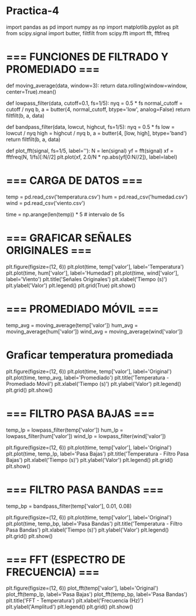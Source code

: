 # Practica-4
import pandas as pd
import numpy as np
import matplotlib.pyplot as plt
from scipy.signal import butter, filtfilt
from scipy.fft import fft, fftfreq

# === FUNCIONES DE FILTRADO Y PROMEDIADO ===

def moving_average(data, window=3):
    return data.rolling(window=window, center=True).mean()

def lowpass_filter(data, cutoff=0.1, fs=1/5):
    nyq = 0.5 * fs
    normal_cutoff = cutoff / nyq
    b, a = butter(4, normal_cutoff, btype='low', analog=False)
    return filtfilt(b, a, data)

def bandpass_filter(data, lowcut, highcut, fs=1/5):
    nyq = 0.5 * fs
    low = lowcut / nyq
    high = highcut / nyq
    b, a = butter(4, [low, high], btype='band')
    return filtfilt(b, a, data)

def plot_fft(signal, fs=1/5, label=''):
    N = len(signal)
    yf = fft(signal)
    xf = fftfreq(N, 1/fs)[:N//2]
    plt.plot(xf, 2.0/N * np.abs(yf[0:N//2]), label=label)

# === CARGA DE DATOS ===

temp = pd.read_csv('temperatura.csv')
hum = pd.read_csv('humedad.csv')
wind = pd.read_csv('viento.csv')

time = np.arange(len(temp)) * 5  # intervalo de 5s

# === GRAFICAR SEÑALES ORIGINALES ===

plt.figure(figsize=(12, 6))
plt.plot(time, temp['valor'], label='Temperatura')
plt.plot(time, hum['valor'], label='Humedad')
plt.plot(time, wind['valor'], label='Viento')
plt.title('Señales Originales')
plt.xlabel('Tiempo (s)')
plt.ylabel('Valor')
plt.legend()
plt.grid(True)
plt.show()

# === PROMEDIADO MÓVIL ===

temp_avg = moving_average(temp['valor'])
hum_avg = moving_average(hum['valor'])
wind_avg = moving_average(wind['valor'])

# Graficar temperatura promediada
plt.figure(figsize=(12, 6))
plt.plot(time, temp['valor'], label='Original')
plt.plot(time, temp_avg, label='Promediado')
plt.title('Temperatura - Promediado Móvil')
plt.xlabel('Tiempo (s)')
plt.ylabel('Valor')
plt.legend()
plt.grid()
plt.show()

# === FILTRO PASA BAJAS ===

temp_lp = lowpass_filter(temp['valor'])
hum_lp = lowpass_filter(hum['valor'])
wind_lp = lowpass_filter(wind['valor'])

plt.figure(figsize=(12, 6))
plt.plot(time, temp['valor'], label='Original')
plt.plot(time, temp_lp, label='Pasa Bajas')
plt.title('Temperatura - Filtro Pasa Bajas')
plt.xlabel('Tiempo (s)')
plt.ylabel('Valor')
plt.legend()
plt.grid()
plt.show()

# === FILTRO PASA BANDAS ===

temp_bp = bandpass_filter(temp['valor'], 0.01, 0.08)

plt.figure(figsize=(12, 6))
plt.plot(time, temp['valor'], label='Original')
plt.plot(time, temp_bp, label='Pasa Bandas')
plt.title('Temperatura - Filtro Pasa Bandas')
plt.xlabel('Tiempo (s)')
plt.ylabel('Valor')
plt.legend()
plt.grid()
plt.show()

# === FFT (ESPECTRO DE FRECUENCIA) ===

plt.figure(figsize=(12, 6))
plot_fft(temp['valor'], label='Original')
plot_fft(temp_lp, label='Pasa Bajas')
plot_fft(temp_bp, label='Pasa Bandas')
plt.title('FFT - Temperatura')
plt.xlabel('Frecuencia (Hz)')
plt.ylabel('Amplitud')
plt.legend()
plt.grid()
plt.show()
